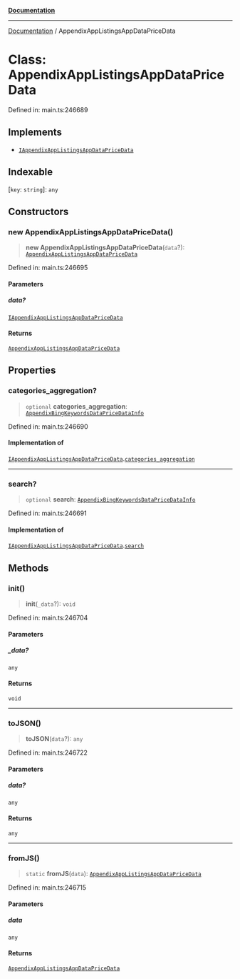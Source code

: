 [**Documentation**](../README.md)

***

[Documentation](../README.md) / AppendixAppListingsAppDataPriceData

# Class: AppendixAppListingsAppDataPriceData

Defined in: main.ts:246689

## Implements

- [`IAppendixAppListingsAppDataPriceData`](../interfaces/IAppendixAppListingsAppDataPriceData.md)

## Indexable

\[`key`: `string`\]: `any`

## Constructors

### new AppendixAppListingsAppDataPriceData()

> **new AppendixAppListingsAppDataPriceData**(`data`?): [`AppendixAppListingsAppDataPriceData`](AppendixAppListingsAppDataPriceData.md)

Defined in: main.ts:246695

#### Parameters

##### data?

[`IAppendixAppListingsAppDataPriceData`](../interfaces/IAppendixAppListingsAppDataPriceData.md)

#### Returns

[`AppendixAppListingsAppDataPriceData`](AppendixAppListingsAppDataPriceData.md)

## Properties

### categories\_aggregation?

> `optional` **categories\_aggregation**: [`AppendixBingKeywordsDataPriceDataInfo`](AppendixBingKeywordsDataPriceDataInfo.md)

Defined in: main.ts:246690

#### Implementation of

[`IAppendixAppListingsAppDataPriceData`](../interfaces/IAppendixAppListingsAppDataPriceData.md).[`categories_aggregation`](../interfaces/IAppendixAppListingsAppDataPriceData.md#categories_aggregation)

***

### search?

> `optional` **search**: [`AppendixBingKeywordsDataPriceDataInfo`](AppendixBingKeywordsDataPriceDataInfo.md)

Defined in: main.ts:246691

#### Implementation of

[`IAppendixAppListingsAppDataPriceData`](../interfaces/IAppendixAppListingsAppDataPriceData.md).[`search`](../interfaces/IAppendixAppListingsAppDataPriceData.md#search)

## Methods

### init()

> **init**(`_data`?): `void`

Defined in: main.ts:246704

#### Parameters

##### \_data?

`any`

#### Returns

`void`

***

### toJSON()

> **toJSON**(`data`?): `any`

Defined in: main.ts:246722

#### Parameters

##### data?

`any`

#### Returns

`any`

***

### fromJS()

> `static` **fromJS**(`data`): [`AppendixAppListingsAppDataPriceData`](AppendixAppListingsAppDataPriceData.md)

Defined in: main.ts:246715

#### Parameters

##### data

`any`

#### Returns

[`AppendixAppListingsAppDataPriceData`](AppendixAppListingsAppDataPriceData.md)
